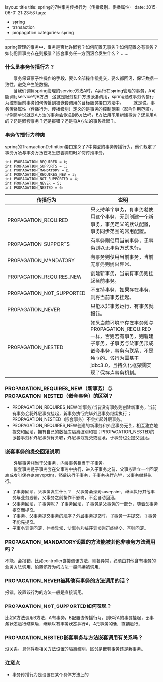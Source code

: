 layout: title
title: spring的7种事务传播行为（传播级别、传播属性）
date: 2015-06-01 21:23:53
tags:
- spring
- transaction
- propagation
categories: spring
---
spring管理的事务中，事务是否允许嵌套？如何配置无事务？如何配置必有事务？如何配置事务存在则报错？嵌套事务任一方回滚会发生什么？ ……

<!-- more -->

### 什么是事务传播行为？
　　事务保证原子性操作的手段，要么全部操作都提交，要么都回滚，保证数据一致性，避免产生脏数据。   
　　当我们调用spring管理的service方法A时，A运行在spring管理的事务，A可能调用service的B方法，这就是服务接口方法嵌套调用，spring通过事务传播行为控制当前事务如何传播到被嵌套调用的目标服务接口方法中。
　　就是说，事务传播属性（传播行为、传播级别）定义的是事务的控制范围（影响作用范围），举例简单说就是A方法的事务会传递到B方法吗，B方法用不用新建事务？还是用A的？还是嵌套事务？还是报错？还是将A方法的事务挂起？。

### 事务传播行为种类
spring的TransactionDefinition接口定义了7中类型的事务传播行为，他们规定了事务方法与事务方法在发生嵌套调用时如何传播事务。

    int PROPAGATION_REQUIRED = 0;
    int PROPAGATION_SUPPORTS = 1;
    int PROPAGATION_MANDATORY = 2;
    int PROPAGATION_REQUIRES_NEW = 3;
    int PROPAGATION_NOT_SUPPORTED = 4;
    int PROPAGATION_NEVER = 5;
    int PROPAGATION_NESTED = 6;

传播行为     | 说明
-------- | ---
PROPAGATION_REQUIRED | 只支持单个事务，有事务就使用这个事务，无则创建一个新事务，事务定义的默认配置，事务同步范围的常用配置。
PROPAGATION_SUPPORTS    | 有事务则使用当前事务，无事务则以无事务方式执行。
PROPAGATION_MANDATORY     | 有事务则使用当前事务，当前无事务则抛出异常。
PROPAGATION_REQUIRES_NEW | 创建新事务，当前有事务则挂起当前事务。
PROPAGATION_NOT_SUPPORTED |不支持事务，如果存在事务，则将当前事务挂起。
PROPAGATION_NEVER | 只能以非事务运行，有事务就报错。
 PROPAGATION_NESTED | 如果当前环境不存在事务则与PROPAGATION_REQUIRED一样，否则若有事务，则新建子事务，子事务与父事务形成嵌套事务，事务有联系，不是独立的。该行为需基于jdbc3.0，且持久化框架需实现了保存点事务机制。

 ### PROPAGATION_REQUIRES_NEW（新事务）与PROPAGATION_NESTED（嵌套事务）的区别？
- PROPAGATION_REQUIRES_NEW(新事务)当前没有事务则创建新事务，当前有事务会将外层事务挂起，新事务执行完毕外层事务继续执行；PROPAGATION_NESTED（嵌套事务）不会挂起外层事务。
- PROPAGATION_REQUIRES_NEW创建的新事务和外层事务无关，相互独立地提交和回滚，拥有自己的数据库隔离级别和锁；PROPAGATION_NESTED的嵌套事务和外层事务有关联，外层事务提交或回滚，子事务也会提交回滚。

### 嵌套事务的提交回滚说明
　　外层事务相当于父事务，内层事务相当于子事务。    
　　嵌套事务是子事务套在父事务中执行，进入子事务之前，父事务建立一个回滚点或者叫保存点savepoint，然后执行子事务，子事务执行完毕，父事务继续执行。
- 子事务回滚，父事务发生什么？　父事务会滚到savepoint，继续执行其他事务与业务逻辑，父事务之前操作不影响，不会自动回滚。
- 父事务回滚，子事务呢？  子事务回滚，子事务是父事务的一部分，随着父事务提交而提交。
- 子事务、父事务提交事务的顺序？外层事务提交时，子事务一并提交，子事务不能先提交。
- 子事务异常回滚，并抛异常，父事务若捕获异常则可能提交，否则回滚。

### PROPAGATION_MANDATORY设置的方法能被其他非事务方法调用吗？
不能，会报错，比如controller直接调该方法，则报异常，必须由其他含有事务的业务方法调用，设置该行为的方法一般间接被调用。

### PROPAGATION_NEVER被其他有事务的方法调用的话？
报错，设置该行为的方法一般是直接调用。

### PROPAGATION_NOT_SUPPORTED如何表现？
比如A方法调用B方法，A有事务，B配置该传播行为，则B将A的事务挂起，无事务状态运行结束后，继续以有事务状态执行A。A无事务的话，直接运行。

### PROPAGATION_NESTED嵌套事务与方法嵌套调用有关系吗？
没关系。具体得看相关方法设置的隔离级别，区分是嵌套事务还是新事务。
### 注意点
- 事务传播行为是设置在某个具体方法上的
